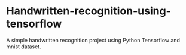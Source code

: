 # Handwritten-recognition-using-tensorflow
A simple handwritten recognition project using Python Tensorflow and mnist dataset.
